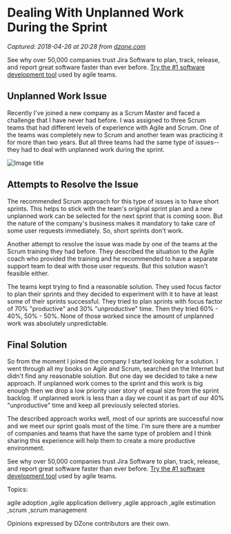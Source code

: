 # Dealing With Unplanned Work During the Sprint

_Captured: 2018-04-26 at 20:28 from [dzone.com](https://dzone.com/articles/dealing-with-unplanned-work-during-the-sprint?edition=377192&utm_source=Daily%20Digest&utm_medium=email&utm_campaign=Daily%20Digest%202018-04-26)_

See why over 50,000 companies trust Jira Software to plan, track, release, and report great software faster than ever before. [Try the #1 software development tool](https://dzone.com/go?i=281431&u=https%3A%2F%2Fwww.atlassian.com%2Fsoftware%2Fjira%3Futm_source%3Ddzone%26utm_medium%3Ddisplay%26utm_campaign%3Djira_adexp-psa-exp_global-eng_dzone-pre-post-roll-text%26utm_term%3DTry-the-number-one-software-development) used by agile teams.

## **Unplanned Work Issue**

Recently I've joined a new company as a Scrum Master and faced a challenge that I have never had before. I was assigned to three Scrum teams that had different levels of experience with Agile and Scrum. One of the teams was completely new to Scrum and another team was practicing it for more than two years. But all three teams had the same type of issues--they had to deal with unplanned work during the sprint.

![Image title](https://dzone.com/storage/temp/8911291-sprint-backlog.png)

## **Attempts to Resolve the Issue**

The recommended Scrum approach for this type of issues is to have short sprints. This helps to stick with the team's original sprint plan and a new unplanned work can be selected for the next sprint that is coming soon. But the nature of the company's business makes it mandatory to take care of some user requests immediately. So, short sprints don't work.

Another attempt to resolve the issue was made by one of the teams at the Scrum training they had before. They described the situation to the Agile coach who provided the training and he recommended to have a separate support team to deal with those user requests. But this solution wasn't feasible either.

The teams kept trying to find a reasonable solution. They used focus factor to plan their sprints and they decided to experiment with it to have at least some of their sprints successful. They tried to plan sprints with focus factor of 70% "productive" and 30% "unproductive" time. Then they tried 60% - 40%, 50% - 50%. None of those worked since the amount of unplanned work was absolutely unpredictable.

## **Final Solution**

So from the moment I joined the company I started looking for a solution. I went through all my books on Agile and Scrum, searched on the Internet but didn't find any reasonable solution. But one day we decided to take a new approach. If unplanned work comes to the sprint and this work is big enough then we drop a low priority user story of equal size from the sprint backlog. If unplanned work is less than a day we count it as part of our 40% "unproductive" time and keep all previously selected stories.

The described approach works well, most of our sprints are successful now and we meet our sprint goals most of the time. I'm sure there are a number of companies and teams that have the same type of problem and I think sharing this experience will help them to create a more productive environment.

See why over 50,000 companies trust Jira Software to plan, track, release, and report great software faster than ever before. [Try the #1 software development tool](https://dzone.com/go?i=281432&u=https%3A%2F%2Fwww.atlassian.com%2Fsoftware%2Fjira%3Futm_source%3Ddzone%26utm_medium%3Ddisplay%26utm_campaign%3Djira_adexp-psa-exp_global-eng_dzone-pre-post-roll-text%26utm_term%3DTry-the-number-one-software-development) used by agile teams.

Topics:

agile adoption ,agile application delivery ,agile approach ,agile estimation ,scrum ,scrum management

Opinions expressed by DZone contributors are their own.
